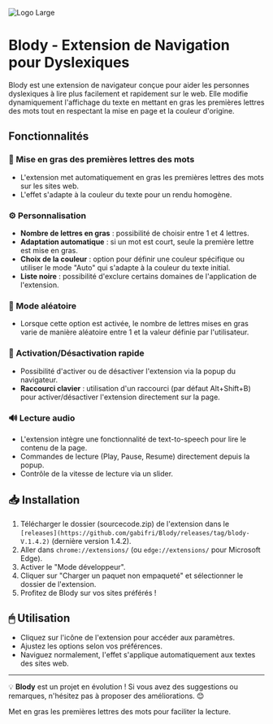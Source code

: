 ![Logo Large](https://github.com/user-attachments/assets/5ca144f6-f9bc-4121-a982-74c379da3a53)
# Blody - Extension de Navigation pour Dyslexiques

Blody est une extension de navigateur conçue pour aider les personnes dyslexiques à lire plus facilement et rapidement sur le web. Elle modifie dynamiquement l'affichage du texte en mettant en gras les premières lettres des mots tout en respectant la mise en page et la couleur d'origine.

## Fonctionnalités

### 📌 Mise en gras des premières lettres des mots
- L'extension met automatiquement en gras les premières lettres des mots sur les sites web.
- L'effet s'adapte à la couleur du texte pour un rendu homogène.

### ⚙️ Personnalisation
- **Nombre de lettres en gras** : possibilité de choisir entre 1 et 4 lettres.
- **Adaptation automatique** : si un mot est court, seule la première lettre est mise en gras.
- **Choix de la couleur** : option pour définir une couleur spécifique ou utiliser le mode "Auto" qui s'adapte à la couleur du texte initial.
- **Liste noire** : possibilité d'exclure certains domaines de l'application de l'extension.

### 🎲 Mode aléatoire
- Lorsque cette option est activée, le nombre de lettres mises en gras varie de manière aléatoire entre 1 et la valeur définie par l'utilisateur.

### 🔘 Activation/Désactivation rapide
- Possibilité d'activer ou de désactiver l'extension via la popup du navigateur.
- **Raccourci clavier** : utilisation d'un raccourci (par défaut Alt+Shift+B) pour activer/désactiver l'extension directement sur la page.

### 🔊 Lecture audio
- L'extension intègre une fonctionnalité de text-to-speech pour lire le contenu de la page.
- Commandes de lecture (Play, Pause, Resume) directement depuis la popup.
- Contrôle de la vitesse de lecture via un slider.

## 📥 Installation
1. Télécharger le dossier (sourcecode.zip) de l'extension dans le `[releases](https://github.com/gabifri/Blody/releases/tag/blody-V.1.4.2)` (dernière version 1.4.2).
2. Aller dans `chrome://extensions/` (ou `edge://extensions/` pour Microsoft Edge).
3. Activer le "Mode développeur".
4. Cliquer sur "Charger un paquet non empaqueté" et sélectionner le dossier de l'extension.
5. Profitez de Blody sur vos sites préférés !

## 🖱 Utilisation
- Cliquez sur l'icône de l'extension pour accéder aux paramètres.
- Ajustez les options selon vos préférences.
- Naviguez normalement, l'effet s'applique automatiquement aux textes des sites web.

---
💡 **Blody** est un projet en évolution ! Si vous avez des suggestions ou remarques, n'hésitez pas à proposer des améliorations. 😊

Met en gras les premières lettres des mots pour faciliter la lecture.
